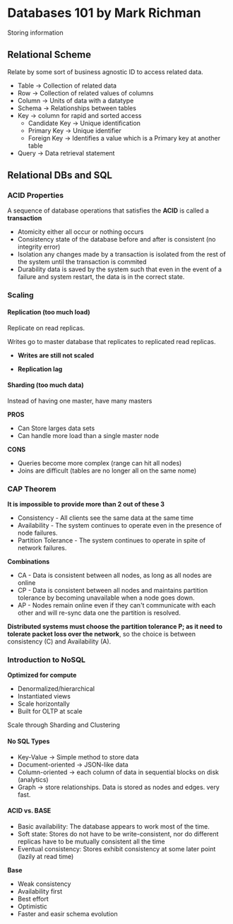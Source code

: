 # Databases 101 by Mark Richman

Storing information

## Relational Scheme

Relate by some sort of business agnostic ID to access related data.

* Table -> Collection of related data
* Row -> Collection of related values of columns
* Column -> Units of data with a datatype
* Schema -> Relationships between tables
* Key -> column for rapid and sorted access
    * Candidate Key -> Unique identification
    * Primary Key -> Unique identifier
    * Foreign Key -> Identifies a value which is a Primary key at another table
* Query -> Data retrieval statement

## Relational DBs and SQL

### ACID Properties

A sequence of database operations that satisfies the **ACID** is called a **transaction**

* Atomicity either all occur or nothing occurs
* Consistency state of the database before and after is consistent (no integrity error)
* Isolation any changes made by a transaction is isolated from the rest of the system until the transaction is commited
* Durability data is saved by the system such that even in the event of a failure and system restart, the data is in the correct state.

### Scaling

#### Replication (too much load)

Replicate on read replicas.

Writes go to master database that replicates to replicated read replicas.

* **Writes are still not scaled**

* **Replication lag**

#### Sharding (too much data)

Instead of having one master, have many masters

**PROS**
* Can Store larges data sets
* Can handle more load than a single master node

**CONS**
* Queries become more complex (range can hit all nodes)
* Joins are difficult (tables are no longer all on the same nome)

### CAP Theorem

**It is impossible to provide more than 2 out of these 3**

* Consistency - All clients see the same data at the same time
* Availability - The system continues to operate even in the presence of node failures.
* Partition Tolerance - The system continues to operate in spite of network failures.

**Combinations**

* CA - Data is consistent between all nodes, as long as all nodes are online
* CP - Data is consistent between all nodes and maintains partition tolerance by becoming unavailable when a node goes down.
* AP - Nodes remain online even if they can't communicate with each other and will re-sync data one the partition is resolved.

**Distributed systems must choose the partition tolerance P; as it need to tolerate packet loss over the network**, so the choice is between consistency (C) and Availability (A).

### Introduction to NoSQL

**Optimized for compute**

* Denormalized/hierarchical
* Instantiated views
* Scale horizontally
* Built for OLTP at scale

Scale through Sharding and Clustering

#### No SQL Types

* Key-Value -> Simple method to store data
* Document-oriented -> JSON-like data
* Column-oriented -> each column of data in sequential blocks on disk (analytics) 
* Graph -> store relationships. Data is stored as nodes and edges. very fast.

#### ACID vs. BASE

* Basic availability: The database appears to work most of the time.
* Soft state: Stores do not have to be write-consistent, nor do different replicas have to be mutually consistent all the time
* Eventual consistency: Stores exhibit consistency at some later point (lazily at read time)

**Base** 

* Weak consistency
* Availability first
* Best effort
* Optimistic
* Faster and easir schema evolution

